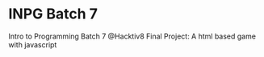 # INPG Batch 7
Intro to Programming Batch 7 @Hacktiv8
Final Project: A html based game with javascript
